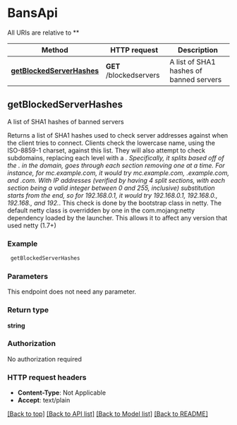 # BansApi

All URIs are relative to **

Method | HTTP request | Description
------------- | ------------- | -------------
[**getBlockedServerHashes**](BansApi.md#getBlockedServerHashes) | **GET** /blockedservers | A list of SHA1 hashes of banned servers


## **getBlockedServerHashes**

A list of SHA1 hashes of banned servers

Returns a list of SHA1 hashes used to check server addresses against when the client tries to connect.
Clients check the lowercase name, using the ISO-8859-1 charset, against this list. They will also attempt to check subdomains, replacing each level with a *. Specifically, it splits based off of the . in the domain, goes through each section removing one at a time. For instance, for mc.example.com, it would try mc.example.com, *.example.com, and *.com. With IP addresses (verified by having 4 split sections, with each section being a valid integer between 0 and 255, inclusive) substitution starts from the end, so for 192.168.0.1, it would try 192.168.0.1, 192.168.0.*, 192.168.*, and 192.*.
This check is done by the bootstrap class in netty. The default netty class is overridden by one in the com.mojang:netty dependency loaded by the launcher. This allows it to affect any version that used netty (1.7+)

### Example
```bash
 getBlockedServerHashes
```

### Parameters
This endpoint does not need any parameter.

### Return type

**string**

### Authorization

No authorization required

### HTTP request headers

 - **Content-Type**: Not Applicable
 - **Accept**: text/plain

[[Back to top]](#) [[Back to API list]](../README.md#documentation-for-api-endpoints) [[Back to Model list]](../README.md#documentation-for-models) [[Back to README]](../README.md)

